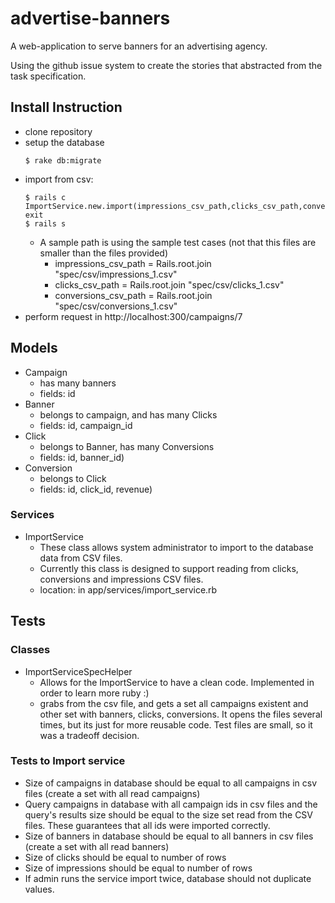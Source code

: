 # advertise-banners
A web-application to serve banners for an advertising agency.


Using the github issue system to create the stories that abstracted from the task specification.

## Install Instruction
  * clone repository
  * setup the database
    ```
    $ rake db:migrate
    ```
  * import from csv:
    ```
    $ rails c
    ImportService.new.import(impressions_csv_path,clicks_csv_path,conversions_csv_path)
    exit
    $ rails s
    ```
    * A sample path is using the sample test cases (not that this files are smaller than the files provided)
        - impressions_csv_path = Rails.root.join "spec/csv/impressions_1.csv"
        - clicks_csv_path =  Rails.root.join "spec/csv/clicks_1.csv"
        - conversions_csv_path = Rails.root.join "spec/csv/conversions_1.csv"
  * perform request in http://localhost:300/campaigns/7



## Models
  * Campaign
    * has many banners
    * fields: id
  * Banner
    * belongs to campaign, and has many Clicks
    * fields: id, campaign_id
  * Click
    * belongs to Banner, has many Conversions
    * fields: id, banner_id)
  * Conversion
    * belongs to Click
    * fields: id, click_id, revenue)

### Services
  * ImportService
    * These class allows system administrator to import to the database data from CSV files.
    * Currently this class is designed to support reading from clicks, conversions and impressions CSV files.
    * location: in app/services/import_service.rb

## Tests

### Classes
  * ImportServiceSpecHelper
    * Allows for the ImportService to have a clean code. Implemented in order to learn more ruby :)
    * grabs from the csv file, and gets a set all campaigns existent and other set with banners, clicks, conversions. It opens the files several times, but its just for more reusable code. Test files are small, so it was a tradeoff decision.

### Tests to Import service
  * Size of campaigns in database should be equal to all campaigns in csv files (create a set with all read campaigns)
  * Query campaigns in database with all campaign ids in csv files and the query's results size should be equal to the size set read from the CSV files. These guarantees that all ids were imported correctly.
  * Size of banners in database should be equal to all banners in csv files (create a set with all read banners)
  * Size of clicks should be equal to number of rows
  * Size of impressions should be equal to number of rows
  * If admin runs the service import twice, database should not duplicate values.

